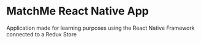 # MatchMe React Native App
Application made for learning purposes using the React Native Framework connected to a Redux Store
